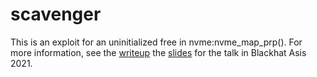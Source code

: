 # scavenger

This is an exploit for an uninitialized free in nvme:nvme_map_prp(). For more information, see the [writeup](https://github.com/hustdebug/scavenger/blob/main/writeup.md) the [slides](https://github.com/hustdebug/scavenger/blob/main/as-21-Pan-Scavenger-Misuse-Error-Handling-Leading-To-QEMU-KVM-Escape.pdf) for the talk in Blackhat Asis 2021.

